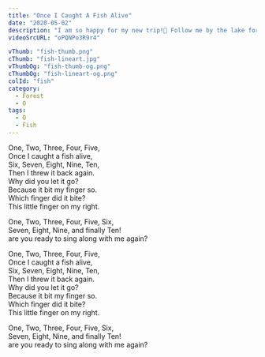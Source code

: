 ```yaml
---
title: "Once I Caught A Fish Alive"
date: "2020-05-02"
description: "I am so happy for my new trip!🐠 Follow me by the lake for fishing, singing and dancing, but please... don't bite my finger!"
videoSrcURL: "oPQNPo3R9r4"

vThumb: "fish-thumb.png"
cThumb: "fish-lineart.jpg"
vThumbOg: "fish-thumb-og.png"
cThumbOg: "fish-lineart-og.png"
colId: "fish"
category:
  - Forest
  - O
tags:
  - O
  - Fish
---
```


<p>
One, Two, Three, Four, Five,<br />
Once I caught a fish alive,<br />
Six, Seven, Eight, Nine, Ten,<br />
Then I threw it back again.<br />
Why did you let it go?<br />
Because it bit my finger so.<br />
Which finger did it bite?<br />
This little finger on my right.
</p>
<p>
One, Two, Three, Four, Five, Six,<br /> Seven, Eight, Nine, and finally Ten!<br />
are you ready to sing along with me again?</p>
<p>
One, Two, Three, Four, Five,<br />
Once I caught a fish alive,<br />
Six, Seven, Eight, Nine, Ten,<br />
Then I threw it back again.<br />
Why did you let it go?<br />
Because it bit my finger so.<br />
Which finger did it bite?<br />
This little finger on my right.
</p>
<p>
One, Two, Three, Four, Five, Six, <br />Seven, Eight, Nine, and finally Ten!<br />
are you ready to sing along with me again?</p>
